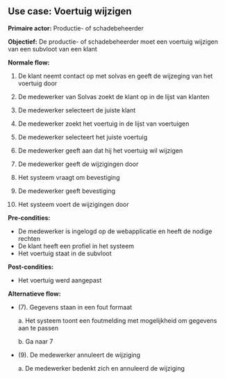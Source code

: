 ## Use case: Voertuig wijzigen

**Primaire actor:** Productie- of schadebeheerder

**Objectief:** De productie- of schadebeheerder moet een voertuig wijzigen van een subvloot van een klant

**Normale flow:**

1. De klant neemt contact op met solvas en geeft de wijzeging van het voertuig door

2. De medewerker van Solvas zoekt de klant op in de lijst van klanten

3. De medewerker selecteert de juiste klant

4. De medewerker zoekt het voertuig in de lijst van voertuigen

5. De medewerker selecteert het juiste voertuig

6. De medewerker geeft aan dat hij het voertuig wil wijzigen

7. De medewerker geeft de wijzigingen door

8. Het systeem vraagt om bevestiging

9. De medewerker geeft bevestiging

10. Het systeem voert de wijzigingen door

**Pre-condities:**
- De medewerker is ingelogd op de webapplicatie en heeft de nodige rechten
- De klant heeft een profiel in het systeem
- Het voertuig staat in de subvloot

**Post-condities:**
- Het voertuig werd aangepast

**Alternatieve flow:**

* (7). Gegevens staan in een fout formaat

  a. Het systeem toont een foutmelding met mogelijkheid om gegevens aan te passen

  b. Ga naar 7

* (9). De medewerker annuleert de wijziging

  a. De medewerker bedenkt zich en annuleerd de wijziging
